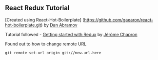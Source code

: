 ## React Redux Tutorial

[Created using React-Hot-Boilerplate] (https://github.com/gaearon/react-hot-boilerplate.git) by [Dan Abramov](https://github.com/gaearon)

Tutorial followed - [Getting started with Redux](http://www.jchapron.com/2015/08/14/getting-started-with-redux/) by [Jérôme Chapron](http://www.twitter.com/jeromechapron)

Found out to how to change remote URL
<pre><code>git remote set-url origin git://new.url.here</code></pre>